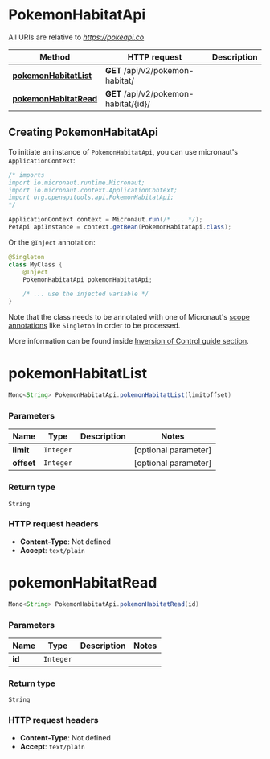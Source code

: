 # PokemonHabitatApi

All URIs are relative to *https://pokeapi.co*

Method | HTTP request | Description
------------- | ------------- | -------------
[**pokemonHabitatList**](PokemonHabitatApi.md#pokemonHabitatList) | **GET** /api/v2/pokemon-habitat/ | 
[**pokemonHabitatRead**](PokemonHabitatApi.md#pokemonHabitatRead) | **GET** /api/v2/pokemon-habitat/{id}/ | 


## Creating PokemonHabitatApi

To initiate an instance of `PokemonHabitatApi`, you can use micronaut's `ApplicationContext`:
```java
/* imports
import io.micronaut.runtime.Micronaut;
import io.micronaut.context.ApplicationContext;
import org.openapitools.api.PokemonHabitatApi;
*/

ApplicationContext context = Micronaut.run(/* ... */);
PetApi apiInstance = context.getBean(PokemonHabitatApi.class);
```

Or the `@Inject` annotation:
```java
@Singleton
class MyClass {
    @Inject
    PokemonHabitatApi pokemonHabitatApi;

    /* ... use the injected variable */
}
```
Note that the class needs to be annotated with one of Micronaut's [scope annotations](https://docs.micronaut.io/latest/guide/#scopes) like `Singleton` in order to be processed.

More information can be found inside [Inversion of Control guide section](https://docs.micronaut.io/latest/guide/#ioc).

<a name="pokemonHabitatList"></a>
# **pokemonHabitatList**
```java
Mono<String> PokemonHabitatApi.pokemonHabitatList(limitoffset)
```



### Parameters
Name | Type | Description  | Notes
------------- | ------------- | ------------- | -------------
 **limit** | `Integer`|  | [optional parameter]
 **offset** | `Integer`|  | [optional parameter]


### Return type
`String`



### HTTP request headers
 - **Content-Type**: Not defined
 - **Accept**: `text/plain`

<a name="pokemonHabitatRead"></a>
# **pokemonHabitatRead**
```java
Mono<String> PokemonHabitatApi.pokemonHabitatRead(id)
```



### Parameters
Name | Type | Description  | Notes
------------- | ------------- | ------------- | -------------
 **id** | `Integer`|  |


### Return type
`String`



### HTTP request headers
 - **Content-Type**: Not defined
 - **Accept**: `text/plain`


